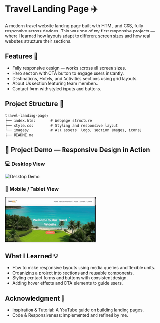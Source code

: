 # Travel Landing Page ✈️  

A modern travel website landing page built with HTML and CSS, fully responsive across devices. This was one of my first responsive projects — where I learned how layouts adapt to different screen sizes and how real websites structure their sections.  

## Features 🚀  
- Fully responsive design — works across all screen sizes.  
- Hero section with CTA button to engage users instantly.  
- Destinations, Hotels, and Activities sections using grid layouts.  
- About Us section featuring team members.  
- Contact form with styled inputs and buttons.

## Project Structure 📂  
```
travel-landing-page/
├── index.html       # Webpage structure
├── style.css        # Styling and responsive layout
└── images/          # All assets (logo, section images, icons)
├── README.me        
```
## 🎥 Project Demo — Responsive Design in Action

<h3>💻 Desktop View</h3>
<img src="./images/Travel1.gif" alt="Desktop Demo" width="700">

<h3>📱 Mobile / Tablet View</h3>
<img src="./images/Travel2.gif" alt="Mobile Demo" width="300">


## What I Learned 💡  
- How to make responsive layouts using media queries and flexible units.  
- Organizing a project into sections and reusable components.  
- Styling contact forms and buttons with consistent design.  
- Adding hover effects and CTA elements to guide users.  

## Acknowledgment 🙌  
- Inspiration & Tutorial: A YouTube guide on building landing pages.  
- Code & Responsiveness: Implemented and refined by me.  
